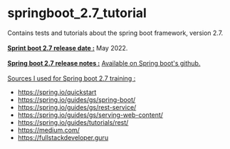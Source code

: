 # springboot_2.7_tutorial
Contains tests and tutorials about the spring boot framework, version 2.7.
<br/>
<br/>
<u><b>Sprint boot 2.7 release date :</u></b> May 2022.
<br/>
<br/>
<u><b>Spring boot 2.7 release notes :</u></b> <a href="https://github.com/spring-projects/spring-boot/wiki/Spring-Boot-2.7-Release-Notes">Available on Spring boot's github.</a>
<br/>
<br/>
<u>Sources I used for Spring boot 2.7 training :</u>
- https://spring.io/quickstart
- https://spring.io/guides/gs/spring-boot/
- https://spring.io/guides/gs/rest-service/
- https://spring.io/guides/gs/serving-web-content/
- https://spring.io/guides/tutorials/rest/
- https://medium.com/
- https://fullstackdeveloper.guru